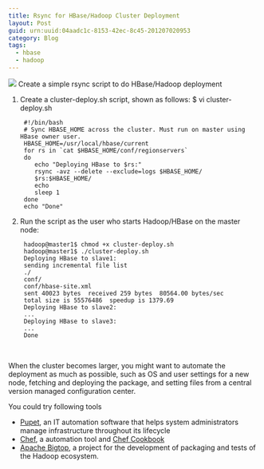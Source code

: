 ```yaml
---
title: Rsync for HBase/Hadoop Cluster Deployment 
layout: Post
guid: urn:uuid:04aadc1c-8153-42ec-8c45-201207020953
category: Blog
tags:
  - hbase
  - hadoop  
---
```

![](/images/rsync.jpg)
Create a simple rsync script to do HBase/Hadoop deployment

1. Create a cluster-deploy.sh script, shown as follows: $ vi cluster-deploy.sh
       
        #!/bin/bash
        # Sync HBASE_HOME across the cluster. Must run on master using HBase owner user.
        HBASE_HOME=/usr/local/hbase/current
        for rs in `cat $HBASE_HOME/conf/regionservers`
        do
           echo "Deploying HBase to $rs:"
           rsync -avz --delete --exclude=logs $HBASE_HOME/
           $rs:$HBASE_HOME/
           echo
           sleep 1
        done
        echo "Done"

2. Run the script as the user who starts Hadoop/HBase on the master node:
       
        hadoop@master1$ chmod +x cluster-deploy.sh
        hadoop@master1$ ./cluster-deploy.sh
        Deploying HBase to slave1:
        sending incremental file list
        ./
        conf/
        conf/hbase-site.xml
        sent 40023 bytes  received 259 bytes  80564.00 bytes/sec
        total size is 55576486  speedup is 1379.69
        Deploying HBase to slave2:
        ...
        Deploying HBase to slave3:
        ...
        Done
<br>

When the cluster becomes larger, you might want to automate the deployment as much as possible, such as OS and user settings for a new node, fetching and deploying the package, and setting files from a central version managed configuration center.

You could try following tools 

* [Pupet](http://www.puppetfans.com/), an IT automation software that helps system administrators manage infrastructure throughout its lifecycle
* [Chef](www.opscode.com), a automation tool and [Chef Cookbook](https://github.com/ueshin/chef-cookbooks)
* [Apache Bigtop](http://incubator.apache.org/bigtop/), a project for the development of packaging and tests of the Hadoop ecosystem.
